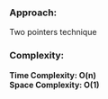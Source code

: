 ### Approach:
Two pointers technique
​
### Complexity:
**Time Complexity: O(n)**\
**Space Complexity: O(1)**
